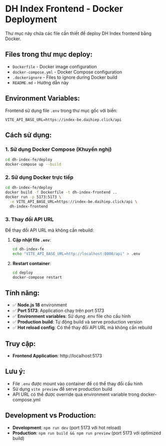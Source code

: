 # DH Index Frontend - Docker Deployment

Thư mục này chứa các file cần thiết để deploy DH Index frontend bằng Docker.

## Files trong thư mục deploy:

- `Dockerfile` - Docker image configuration
- `docker-compose.yml` - Docker Compose configuration  
- `.dockerignore` - Files to ignore during Docker build
- `README.md` - Hướng dẫn này

## Environment Variables:

Frontend sử dụng file `.env` trong thư mục gốc với biến:
```
VITE_API_BASE_URL=https://index-be.daihiep.click/api
```

## Cách sử dụng:

### 1. Sử dụng Docker Compose (Khuyến nghị)

```bash
cd dh-index-fe/deploy
docker-compose up --build
```

### 2. Sử dụng Docker trực tiếp

```bash
cd dh-index-fe/deploy
docker build -f Dockerfile -t dh-index-frontend ..
docker run -p 5173:5173 \
  -e VITE_API_BASE_URL=https://index-be.daihiep.click/api \
  dh-index-frontend
```

### 3. Thay đổi API URL

Để thay đổi API URL mà không cần rebuild:

1. **Cập nhật file `.env`**:
   ```bash
   cd dh-index-fe
   echo "VITE_API_BASE_URL=http://localhost:8000/api" > .env
   ```

2. **Restart container**:
   ```bash
   cd deploy
   docker-compose restart
   ```

## Tính năng:

- ✅ **Node.js 18** environment
- ✅ **Port 5173**: Application chạy trên port 5173
- ✅ **Environment variables**: Sử dụng .env file cho cấu hình
- ✅ **Production build**: Tự động build và serve production version
- ✅ **Hot reload config**: Có thể thay đổi API URL mà không cần rebuild

## Truy cập:

- **Frontend Application**: http://localhost:5173

## Lưu ý:

- File `.env` được mount vào container để có thể thay đổi cấu hình
- Sử dụng `vite preview` để serve production build
- API URL có thể được override qua environment variable trong docker-compose.yml

## Development vs Production:

- **Development**: `npm run dev` (port 5173 với hot reload)
- **Production**: `npm run build && npm run preview` (port 5173 với optimized build)
